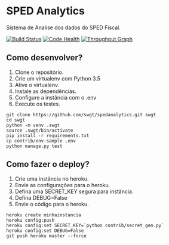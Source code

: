 # SPED Analytics

Sistema de Analise dos dados do SPED Fiscal.

[![Build Status](https://travis-ci.org/swgt/spedanalytics.svg?branch=master)](https://travis-ci.org/swgt/spedanalytics)
[![Code Health](https://landscape.io/github/swgt/spedanalytics/master/landscape.svg?style=flat)](https://landscape.io/github/swgt/spedanalytics/master)
[![Throughput Graph](https://graphs.waffle.io/swgt/spedanalytics/throughput.svg)](https://waffle.io/swgt/spedanalytics/metrics)

## Como desenvolver?

1. Clone o repositório.
2. Crie um virtualenv com Python 3.5
3. Ative o virtualenv.
4. Instale as dependências.
5. Configure a instância com o .env
6. Execute os testes.

```console
git clone https://github.com/swgt/spedanalytics.git swgt
cd swgt
python -m venv .swgt
source .swgt/bin/activate
pip install -r requirements.txt
cp contrib/env-sample .env
python manage.py test
```

## Como fazer o deploy?
1. Crie uma instância no heroku.
2. Envie as configurações para o heroku.
3. Defina uma SECRET_KEY segura para instância.
4. Defina DEBUG=False
5. Envie o código para o heroku.

```console
heroku create minhainstancia
heroku config:push
heroku config:set SECRET_KEY=`python contrib/secret_gen.py`
heroku config:set DEBUG=False
git push heroku master --force
```
